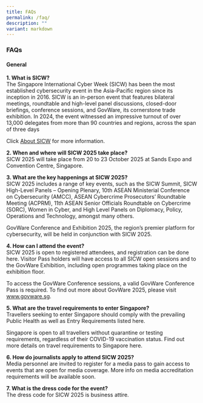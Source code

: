 ```yaml
---
title: FAQs
permalink: /faq/
description: ""
variant: markdown
---
```

### **FAQs**

#### **General**

**1.	What is SICW?**
<br>The Singapore International Cyber Week (SICW) has been the most established cybersecurity event in the Asia-Pacific region since its inception in 2016. SICW is an in-person event that features bilateral meetings, roundtable and high-level panel discussions, closed-door briefings, conference sessions, and GovWare, its cornerstone trade exhibition. In 2024, the event witnessed an impressive turnout of over 13,000 delegates from more than 90 countries and regions, across the span of three days

Click [About SICW](/about-sicw) for more information.

**2.	When and where will SICW 2025 take place?**
<br>SICW 2025 will take place from 20 to 23 October 2025 at Sands Expo and Convention Centre, Singapore.

**3.	What are the key happenings at SICW 2025?** 
<br>SICW 2025 includes a range of key events, such as the SICW Summit, SICW High-Level Panels – Opening Plenary, 10th ASEAN Ministerial Conference on Cybersecurity (AMCC), ASEAN Cybercrime Prosecutors’ Roundtable Meeting (ACPRM), 11th ASEAN Senior Officials Roundtable on Cybercrime (SORC), Women in Cyber, and High Level Panels on Diplomacy, Policy, Operations and Technology, amongst many others. 

GovWare Conference and Exhibition 2025, the region’s premier platform for cybersecurity, will be held in conjunction with SICW 2025.

**4.	How can I attend the event?**
<br>SICW 2025 is open to registered attendees, and registration can be done here<a href="https://www.sicw.gov.sg/register-your-interest/" target="_blank"></a>. Visitor Pass holders will have access to all SICW open sessions and to the GovWare Exhibition, including open programmes taking place on the exhibition floor.

To access the GovWare Conference sessions, a valid GovWare Conference Pass is required. To find out more about GovWare 2025, please visit www.govware.sg<a href="https://www.govware.sg/" target="_blank"></a>.

**5.	What are the travel requirements to enter Singapore?**
<br>Travellers seeking to enter Singapore should comply with the prevailing Public Health as well as Entry Requirements listed here<a href="https://www.ica.gov.sg/enter-transit-depart/entering-singapore" target="_blank"></a>.

Singapore is open to all travellers without quarantine or testing requirements, regardless of their COVID-19 vaccination status. Find out more details on travel requirements to Singapore here<a href="https://www.visitsingapore.com/travel-guide-tips/travel-requirements/" target="_blank"></a>.

**6. How do journalists apply to attend SICW 2025?**
<br>Media personnel are invited to register for a media pass to gain access to events that are open for media coverage. More info on media accreditation requirements will be available soon.

**7. What is the dress code for the event?**
<br>The dress code for SICW 2025 is business attire.